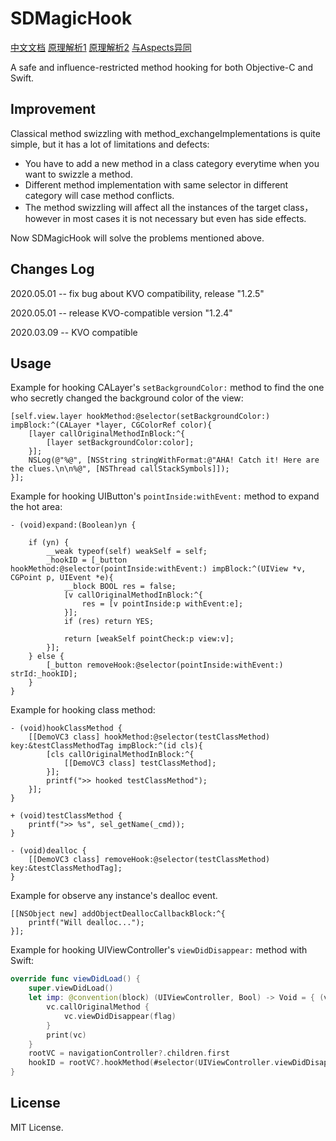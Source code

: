 # SDMagicHook

[中文文档](./README_CN.md)   [ 原理解析1](https://mp.weixin.qq.com/s/wxigL1Clem1dR8Nkt8LLMw) [原理解析2](https://mp.weixin.qq.com/s?__biz=MzI1MzYzMjE0MQ==&mid=2247486231&idx=1&sn=1c6584e9dcc3edf71c42cf396bcab051&chksm=e9d0c0f5dea749e34bf23de8259cbc7c868d3c8a6fc56c4366412dfb03eac8f037ee1d8668a1&token=1383088962&lang=zh_CN#rd)   [ 与Aspects异同](https://github.com/larksuite/SDMagicHook/issues/1)

A safe and influence-restricted method hooking for both Objective-C and Swift.

## Improvement

Classical method swizzling with method_exchangeImplementations is quite simple, but it has a lot of limitations and defects:

- You have to add a new method in a class category everytime when you want to swizzle a method.
- Different method implementation with same selector in different category will case method conflicts.
- The method swizzling will affect all the instances of the target class，however in most cases it is not necessary but even has side effects.

Now SDMagicHook will solve the problems mentioned above.

## Changes Log
2020.05.01 -- fix bug about KVO compatibility, release "1.2.5"

2020.05.01 -- release KVO-compatible version "1.2.4"

2020.03.09 -- KVO compatible 

## Usage

Example for hooking CALayer's `setBackgroundColor:` method to find the one who secretly changed the background color of the view:

```objc
[self.view.layer hookMethod:@selector(setBackgroundColor:) impBlock:^(CALayer *layer, CGColorRef color){
    [layer callOriginalMethodInBlock:^{
        [layer setBackgroundColor:color];
    }];
    NSLog(@"%@", [NSString stringWithFormat:@"AHA! Catch it! Here are the clues.\n\n%@", [NSThread callStackSymbols]]);
}];
```

Example for hooking UIButton's `pointInside:withEvent:` method to expand the hot area:

```objc
- (void)expand:(Boolean)yn {

    if (yn) {
        __weak typeof(self) weakSelf = self;
        _hookID = [_button hookMethod:@selector(pointInside:withEvent:) impBlock:^(UIView *v, CGPoint p, UIEvent *e){
            __block BOOL res = false;
            [v callOriginalMethodInBlock:^{
                res = [v pointInside:p withEvent:e];
            }];
            if (res) return YES;

            return [weakSelf pointCheck:p view:v];
        }];
    } else {
        [_button removeHook:@selector(pointInside:withEvent:) strId:_hookID];
    }
}
```

Example for hooking class method:

```objc
- (void)hookClassMethod {
    [[DemoVC3 class] hookMethod:@selector(testClassMethod) key:&testClassMethodTag impBlock:^(id cls){
        [cls callOriginalMethodInBlock:^{
            [[DemoVC3 class] testClassMethod];
        }];
        printf(">> hooked testClassMethod");
    }];
}

+ (void)testClassMethod {
    printf(">> %s", sel_getName(_cmd));
}

- (void)dealloc {
    [[DemoVC3 class] removeHook:@selector(testClassMethod) key:&testClassMethodTag];
}
```
Example for observe any instance's dealloc event. 
```objc
[[NSObject new] addObjectDeallocCallbackBlock:^{
    printf("Will dealloc...");
}];
```

Example for hooking UIViewController's `viewDidDisappear:` method with Swift:

```swift
override func viewDidLoad() {
    super.viewDidLoad()
    let imp: @convention(block) (UIViewController, Bool) -> Void = { (vc, flag) in
        vc.callOriginalMethod {
            vc.viewDidDisappear(flag)
        }
        print(vc)
    }
    rootVC = navigationController?.children.first
    hookID = rootVC?.hookMethod(#selector(UIViewController.viewDidDisappear(_:)), impBlock: imp)
}
```

## License

MIT License.




